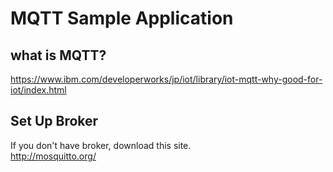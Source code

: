 # MQTT Sample Application  
## what is MQTT?  
https://www.ibm.com/developerworks/jp/iot/library/iot-mqtt-why-good-for-iot/index.html  
## Set Up Broker   
If you don't have broker, download this site.   
http://mosquitto.org/  

